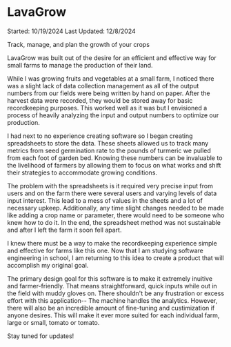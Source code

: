 # LavaGrow

Started: 10/19/2024
Last Updated: 12/8/2024

Track, manage, and plan the growth of your crops

LavaGrow was built out of the desire for an efficient and effective way for small farms to manage the production of their land. 

While I was growing fruits and vegetables at a small farm, I noticed there was a slight lack of data collection management as all of the output numbers from our fields were being written by hand on paper. After the harvest data were recorded, they would be stored away for basic recordkeeping purposes. This worked well as it was but I envisioned a process of heavily analyzing the input and output numbers to optimize our production. 

I had next to no experience creating software so I began creating spreadsheets to store the data. These sheets allowed us to track many metrics from seed germination rate to the pounds of turmeric we pulled from each foot of garden bed. Knowing these numbers can be invaluable to the livelihood of farmers by allowing them to focus on what works and shift their strategies to accommodate growing conditions.  

The problem with the spreadsheets is it required very precise input from users and on the farm there were several users and varying levels of data input interest. This lead to a mess of values in the sheets and a lot of necessary upkeep. Additionally, any time slight changes needed to be made like adding a crop name or parameter, there would need to be someone who knew how to do it. In the end, the spreadsheet method was not sustainable and after I left the farm it soon fell apart.

I knew there must be a way to make the recordkeeping experience simple and effective for farms like this one. Now that I am studying software engineering in school, I am returning to this idea to create a product that will accomplish my original goal.

The primary design goal for this software is to make it extremely inuitive and farmer-friendly. That means straightforward, quick inputs while out in the field with muddy gloves on. There shouldn't be any frustration or excess effort with this application-- The machine handles the analytics. However, there will also be an incredible amount of fine-tuning and custimization if anyone desires. This will make it ever more suited for each individual farm, large or small, tomato or tomato.

Stay tuned for updates!
